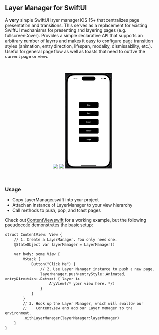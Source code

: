 ## Layer Manager for SwiftUI

A **very** simple SwiftUI layer manager iOS 15+ that centralizes page presentation and transitions. This serves as a replacement for existing SwiftUI mechanisms for presenting and layering pages (e.g. fullscreenCover). Provides a simple declarative API that supports an arbitrary number of layers and makes it easy to configure page transition styles (animation, entry direction, lifespan, modality, dismissability, etc.). Useful for general page flow as well as toasts that need to outlive the current page or view.

<br />
<p align="center">
<img src="Assets/layerman-bluered.gif" width="30%">
<img src="Assets/layerman-greenyellow.gif" width="30%">
<img src="Assets/layerman-toast.gif" width="30%">
</p>
<br />

### Usage

* Copy LayerManager.swift into your project
* Attach an instance of LayerManager to your view hierarchy
* Call methods to push, pop, and toast pages

Check out [ContentView.swift](Example/ContentView.swift) for a working example, but the following pseudocode demonstrates the basic setup:

    struct ContentView: View {
        // 1. Create a LayerManager. You only need one.
        @StateObject var layerManager = LayerManager()

        var body: some View {
            VStack {
                Button("Click Me") {
                    // 2. Use Layer Manager instance to push a new page.
                    layerManager.push(entryStyle:.Animated, entryDirection:.Bottom) { layer in
                        AnyView(/* your view here. */)
                    }
                }
            }
            // 3. Hook up the Layer Manager, which will swallow our
            //    ContentView and add our Layer Manager to the environment.
            .withLayerManager(layerManager:layerManager)
        }
    }

